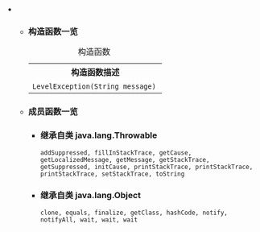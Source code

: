 <div class="summary">
<ul class="blockList">
<li class="blockList">
<!-- ======== CONSTRUCTOR SUMMARY ======== -->
<ul class="blockList">
<li class="blockList"><a name="constructor.summary">
<!--   -->
</a>
<h3>构造函数一览</h3>
<table class="memberSummary" border="0" cellpadding="3" cellspacing="0" summary="Constructor Summary table, listing constructors, and an explanation">
<caption><span>构造函数</span><span class="tabEnd"> </span></caption>
<tr>
<th>构造函数描述</th>
</tr>
<tr class="altColor">
<td class="colOne"><code><span class="memberNameLink"><a >LevelException</a></span>(<a  title="class or interface in java.lang">String</a> message)</code> </td>
</tr>
</table>
</li>
</ul>
<!-- ========== METHOD SUMMARY =========== -->
<ul class="blockList">
<li class="blockList"><a name="method.summary">
<!--   -->
</a>
<h3>成员函数一览</h3>
<ul class="blockList">
<li class="blockList"><a name="methods.inherited.from.class.java.lang.Throwable">
<!--   -->
</a>
<h3>继承自类 java.lang.<a  title="class or interface in java.lang">Throwable</a></h3>
<code><a  title="class or interface in java.lang">addSuppressed</a>, <a  title="class or interface in java.lang">fillInStackTrace</a>, <a  title="class or interface in java.lang">getCause</a>, <a  title="class or interface in java.lang">getLocalizedMessage</a>, <a  title="class or interface in java.lang">getMessage</a>, <a  title="class or interface in java.lang">getStackTrace</a>, <a  title="class or interface in java.lang">getSuppressed</a>, <a  title="class or interface in java.lang">initCause</a>, <a  title="class or interface in java.lang">printStackTrace</a>, <a  title="class or interface in java.lang">printStackTrace</a>, <a  title="class or interface in java.lang">printStackTrace</a>, <a  title="class or interface in java.lang">setStackTrace</a>, <a  title="class or interface in java.lang">toString</a></code></li>
</ul>
<ul class="blockList">
<li class="blockList"><a name="methods.inherited.from.class.java.lang.Object">
<!--   -->
</a>
<h3>继承自类 java.lang.<a  title="class or interface in java.lang">Object</a></h3>
<code><a  title="class or interface in java.lang">clone</a>, <a  title="class or interface in java.lang">equals</a>, <a  title="class or interface in java.lang">finalize</a>, <a  title="class or interface in java.lang">getClass</a>, <a  title="class or interface in java.lang">hashCode</a>, <a  title="class or interface in java.lang">notify</a>, <a  title="class or interface in java.lang">notifyAll</a>, <a  title="class or interface in java.lang">wait</a>, <a  title="class or interface in java.lang">wait</a>, <a  title="class or interface in java.lang">wait</a></code></li>
</ul>
</li>
</ul>
</li>
</ul>
</div>
